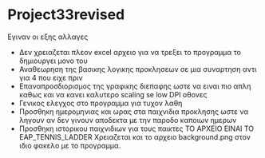 # Project33revised
Εγιναν οι εξης αλλαγες
- Δεν χρειαζεται πλεον excel αρχειο για να τρεξει το προγραμμα το δημιουργει μονο του
- Αναθεωρηση της βασικης λογικης προκλησεων σε μια συναρτηση αντι για 4 που ειχε πριν
- Επαναπροσδιορισμος της γραφικης διεπαφης ωστε να ειναι πιο απλη καθως και να κανει καλυτερο scaling se low DPI οθονες
- Γενικος ελεγχος στο προγραμμα για τυχον λαθη 
- Προσθηκη ημερομηνιας και ωρας στα παιχνιδια προκλησης ωστε να ληγουν αν δεν γινουν αποδεκτα με την παροδο καποιων ημερων
- Προσθηκη ιστορικου παιχνιδιων για τους παικτες
ΤΟ ΑΡΧΕΙΟ ΕΙΝΑΙ ΤΟ ΕΑP_TENNIS_LADDER
Χρειαζεται και το αρχειο background.png στον ιδιο φακελο με το προγραμμα.
